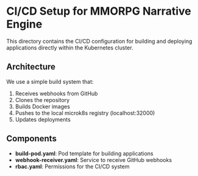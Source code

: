 # CI/CD Setup for MMORPG Narrative Engine

This directory contains the CI/CD configuration for building and deploying applications directly within the Kubernetes cluster.

## Architecture

We use a simple build system that:
1. Receives webhooks from GitHub
2. Clones the repository
3. Builds Docker images
4. Pushes to the local microk8s registry (localhost:32000)
5. Updates deployments

## Components

- **build-pod.yaml**: Pod template for building applications
- **webhook-receiver.yaml**: Service to receive GitHub webhooks
- **rbac.yaml**: Permissions for the CI/CD system